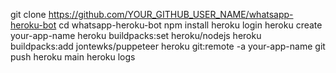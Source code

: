 git clone https://github.com/YOUR_GITHUB_USER_NAME/whatsapp-heroku-bot
cd whatsapp-heroku-bot
npm install
heroku login
heroku create your-app-name
heroku buildpacks:set heroku/nodejs
heroku buildpacks:add jontewks/puppeteer
heroku git:remote -a your-app-name
git push heroku main
heroku logs
